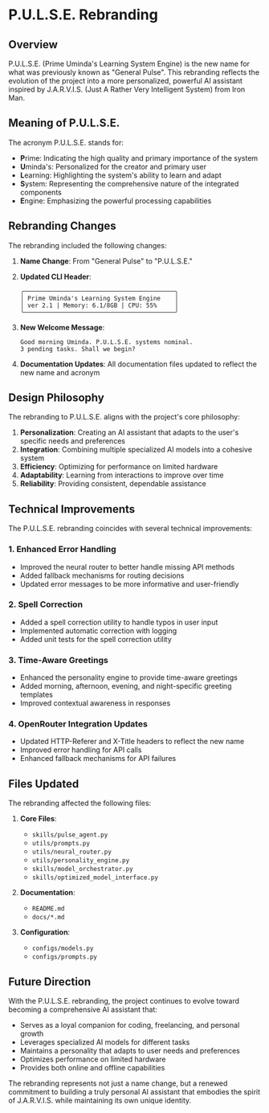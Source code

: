 # P.U.L.S.E. Rebranding

## Overview

P.U.L.S.E. (Prime Uminda's Learning System Engine) is the new name for what was previously known as "General Pulse". This rebranding reflects the evolution of the project into a more personalized, powerful AI assistant inspired by J.A.R.V.I.S. (Just A Rather Very Intelligent System) from Iron Man.

## Meaning of P.U.L.S.E.

The acronym P.U.L.S.E. stands for:

- **P**rime: Indicating the high quality and primary importance of the system
- **U**minda's: Personalized for the creator and primary user
- **L**earning: Highlighting the system's ability to learn and adapt
- **S**ystem: Representing the comprehensive nature of the integrated components
- **E**ngine: Emphasizing the powerful processing capabilities

## Rebranding Changes

The rebranding included the following changes:

1. **Name Change**: From "General Pulse" to "P.U.L.S.E."
2. **Updated CLI Header**:

   ```
   ╭──────────────────────────────────────────╮
   │ Prime Uminda's Learning System Engine    │
   │ ver 2.1 | Memory: 6.1/8GB | CPU: 55%     │
   ╰──────────────────────────────────────────╯
   ```

3. **New Welcome Message**:

   ```
   Good morning Uminda. P.U.L.S.E. systems nominal.
   3 pending tasks. Shall we begin?
   ```

4. **Documentation Updates**: All documentation files updated to reflect the new name and acronym

## Design Philosophy

The rebranding to P.U.L.S.E. aligns with the project's core philosophy:

1. **Personalization**: Creating an AI assistant that adapts to the user's specific needs and preferences
2. **Integration**: Combining multiple specialized AI models into a cohesive system
3. **Efficiency**: Optimizing for performance on limited hardware
4. **Adaptability**: Learning from interactions to improve over time
5. **Reliability**: Providing consistent, dependable assistance

## Technical Improvements

The P.U.L.S.E. rebranding coincides with several technical improvements:

### 1. Enhanced Error Handling

- Improved the neural router to better handle missing API methods
- Added fallback mechanisms for routing decisions
- Updated error messages to be more informative and user-friendly

### 2. Spell Correction

- Added a spell correction utility to handle typos in user input
- Implemented automatic correction with logging
- Added unit tests for the spell correction utility

### 3. Time-Aware Greetings

- Enhanced the personality engine to provide time-aware greetings
- Added morning, afternoon, evening, and night-specific greeting templates
- Improved contextual awareness in responses

### 4. OpenRouter Integration Updates

- Updated HTTP-Referer and X-Title headers to reflect the new name
- Improved error handling for API calls
- Enhanced fallback mechanisms for API failures

## Files Updated

The rebranding affected the following files:

1. **Core Files**:

   - `skills/pulse_agent.py`
   - `utils/prompts.py`
   - `utils/neural_router.py`
   - `utils/personality_engine.py`
   - `skills/model_orchestrator.py`
   - `skills/optimized_model_interface.py`

2. **Documentation**:

   - `README.md`
   - `docs/*.md`

3. **Configuration**:
   - `configs/models.py`
   - `configs/prompts.py`

## Future Direction

With the P.U.L.S.E. rebranding, the project continues to evolve toward becoming a comprehensive AI assistant that:

- Serves as a loyal companion for coding, freelancing, and personal growth
- Leverages specialized AI models for different tasks
- Maintains a personality that adapts to user needs and preferences
- Optimizes performance on limited hardware
- Provides both online and offline capabilities

The rebranding represents not just a name change, but a renewed commitment to building a truly personal AI assistant that embodies the spirit of J.A.R.V.I.S. while maintaining its own unique identity.
